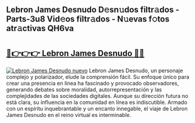 ## Lebron James Desnudo D𝚎sn𝚞dos filtr𝚊dos - Parts-3u8 Vid𝚎os filtr𝚊dos - N𝚞evas f𝚘tos atr𝚊ctivas QH6va

# <h2><a href="http://mb0igud.tromn.icu/?c=Lebron+James+Desnudo">🔗👉👉👉 Lebron James Desnudo 🔗🔗</a></h2>

[![Lebron James Desnudo nuevo](https://i.imgur.com/pEAQMta.gif)](http://mb0igud.tromn.icu/?c=Lebron+James+Desnudo)
Lebron James Desnudo, un personaje complejo y polarizador, elude la comprensión fácil. Su enfoque único para crear una presencia en línea ha fascinado y provocado observadores, generando debates sobre moralidad, autorrepresentación y las complejidades de las sociedades digitales. Aunque su dirección futura no está clara, su influencia en la comunidad en línea es indiscutible. Armado con un espíritu inquebrantable y un encanto innegable, el viaje de Lebron James Desnudo en el reino virtual es interminable.
